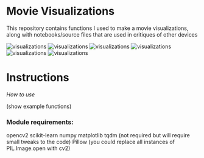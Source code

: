 # Movie Visualizations

This repository contains functions I used to make a movie visualizations, along with notebooks/source files that are used in critiques of other devices 

![visualizations](kmeans_color/k5/coco.png?raw=true)
![visualizations](kmeans_color/k5/madmax.png?raw=true)
![visualizations](kmeans_color/k5/minions.png?)
![visualizations](kmeans_color/k5/shrek.png?)
![visualizations](kmeans_color/k5/simpson.png?)
![visualizations](kmeans_color/k5/spiderman.png?)

# Instructions

*How to use*

(show example functions)


### Module requirements: 
opencv2
scikit-learn
numpy
matplotlib
tqdm (not required but will require small tweaks to the code)
Pillow (you could replace all instances of PIL.Image.open with cv2)